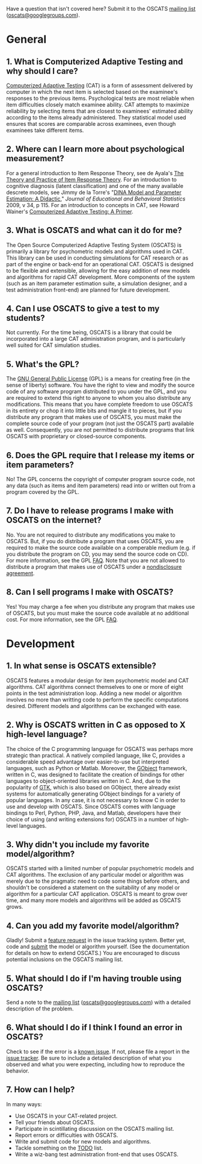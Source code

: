 Have a question that isn't covered here?  Submit it to the OSCATS
[mailing list](http://groups.google.com/group/oscats)
(oscats@googlegroups.com).



# General #

## 1. What is Computerized Adaptive Testing and why should I care? ##

[Computerized Adaptive Testing](http://en.wikipedia.org/wiki/Computerized_adaptive_testing)
(CAT) is a form of assessment delivered by computer in which the next item
is selected based on the examinee's responses to the previous items.
Psychological tests are most reliable when item difficulties closely match
examinee ability.  CAT attempts to maximize reliability by selecting items
that are closest to examinees' estimated ability according to the items
already administered.  They statistical model used ensures that scores are
comparable across examinees, even though examinees take different items.

## 2. Where can I learn more about psychological measurement? ##

For a general introduction to Item Response Theory, see de Ayala's
[The Theory and Practice of Item Response Theory](http://www.goodreads.com/book/show/7738454-the-theory-and-practice-of-item-response-theory).
For an introduction to cognitive diagnosis (latent classification) and one of
the many available descrete models, see Jimmy de la Torre's
"[DINA Model and Parameter Estimation: A Didactic](http://dx.doi.org/10.3102/1076998607309474),"
_Journal of Educational and Behavioral Statistics_ 2009, v 34, p 115.  For
an introduction to concepts in CAT, see Howard Wainer's
[Computerized Adaptive Testing: A Primer](http://www.worldcat.org/oclc/634736628).

## 3. What is OSCATS and what can it do for me? ##

The Open Source Computerized Adaptive Testing System (OSCATS) is primarily
a library for psychometric models and algorithms used in CAT.  This library
can be used in conducting simulations for CAT research or as part of the
engine or back-end for an operational CAT.  OSCATS is designed to be
flexible and extensible, allowing for the easy addition of new models and
algorithms for rapid CAT development.  More components of the system (such
as an item parameter estimation suite, a simulation designer, and a test
administration front-end) are planned for future development.

## 4. Can I use OSCATS to give a test to my students? ##

Not currently.  For the time being, OSCATS is a library that could be
incorporated into a large CAT administration program, and is particularly
well suited for CAT simulation studies.

## 5. What's the GPL? ##

The [GNU General Public License](http://www.gnu.org/licenses/gpl.html)
(GPL) is a means for creating free (in the sense of liberty) software.  You
have the right to view and modify the source code of any software program
distributed to you under the GPL, and you are required to extend this right
to anyone to whom you also distribute any modifications.  This means that
you have complete freedom to use OSCATS in its entirety or chop it into
little bits and mangle it to pieces, but if you distribute any program that
makes use of OSCATS, you must make the complete source code of your program
(not just the OSCATS part) available as well.  Consequently, you are not
permitted to distribute programs that link OSCATS with proprietary or
closed-source components.

## 6. Does the GPL require that I release my items or item parameters? ##

No!  The GPL concerns the copyright of computer program source code, not
any data (such as items and item parameters) read into or written out from a
program covered by the GPL.

## 7. Do I have to release programs I make with OSCATS on the internet? ##

No.  You are not required to distribute any modifications you make to
OSCATS.  But, if you do distribute a program that uses OSCATS, you are
required to make the source code available on a comperable medium (e.g. if
you distribute the program on CD, you may send the source code on CD).  For
more information, see the GPL
[FAQ](http://www.gnu.org/licenses/gpl-faq.html#GPLRequireSourcePostedPublic).
Note that you are not allowed to distribute a program that makes use of
OSCATS under a
[nondisclosure agreement](http://www.gnu.org/licenses/gpl-faq.html#DoesTheGPLAllowNDA).

## 8. Can I sell programs I make with OSCATS? ##

Yes!  You may charge a fee when you distribute any program that makes use
of OSCATS, but you must make the source code available at no additional
cost.  For more information, see the GPL
[FAQ](http://www.gnu.org/licenses/gpl-faq.html#DoesTheGPLAllowMoney).

# Development #

## 1. In what sense is OSCATS extensible? ##

OSCATS features a modular design for item psychometric model and CAT
algorithms.  CAT algorithms connect themselves to one or more of eight
points in the test administration loop.  Adding a new model or algorithm
involves no more than writting code to perform the specific computations
desired.  Different models and algorithms can be exchanged with ease.

## 2. Why is OSCATS written in C as opposed to X high-level language? ##

The choice of the C programming language for OSCATS was perhaps more
strategic than practical.  A natively compiled language, like C, provides a
considerable speed advantage over easier-to-use but interpreted languages,
such as Python or Matlab.  Moreover, the
[GObject](http://library.gnome.org/devel/gobject/stable/) framework, written
in C, was designed to facilitate the creation of bindings for other
languages to object-oriented libraries written in C.  And, due to the
popularity of [GTK](http://www.gtk.org), which is also based on GObject,
there already exist systems for automatically generating GObject bindings
for a variety of popular languages.  In any case, it is not necessary to
know C in order to use and develop with OSCATS.  Since OSCATS comes with
language bindings to Perl, Python, PHP, Java, and Matlab, developers have
their choice of using (and writing extensions for) OSCATS in a number of
high-level languages.

## 3. Why didn't you include my favorite model/algorithm? ##

OSCATS started with a limited number of popular psychometric models and
CAT algorithms.  The exclusion of any particular model or algorithm was
merely due to the pragmatic need to code some things before others, and
shouldn't be considered a statement on the suitability of any model or
algorithm for a particular CAT application.  OSCATS is meant to grow over
time, and many more models and algorithms will be added as OSCATS grows.

## 4. Can you add my favorite model/algorithm? ##

Gladly!  Submit a
[feature request](http://code.google.com/p/oscats/issues/entry?template=Feature%20Request)
in the issue tracking system.  Better yet, code and [submit](Contributing.md) the
model or algorithm yourself.  (See the documentation for details on how to
extend OSCATS.)  You are encouraged to discuss potential inclusions on the
OSCATS mailing list.

## 5. What should I do if I'm having trouble using OSCATS? ##

Send a note to the [mailing list](http://groups.google.com/group/oscats)
(oscats@googlegroups.com) with a detailed description of the problem.

## 6. What should I do if I think I found an error in OSCATS? ##

Check to see if the error is a
[known issue](http://code.google.com/p/oscats/issues/list).  If not, please
file a report in the
[issue tracker](http://code.google.com/p/oscats/issues/entry?template=Defect%20report%20from%20user).
Be sure to include a detailed description of what you observed and what you
were expecting, including how to reproduce the behavior.

## 7. How can I help? ##

In many ways:
  * Use OSCATS in your CAT-related project.
  * Tell your friends about OSCATS.
  * Participate in scintillating discussion on the OSCATS mailing list.
  * Report errors or difficulties with OSCATS.
  * Write and submit code for new models and algorithms.
  * Tackle something on the [TODO](Features.md) list.
  * Write a wiz-bang test administration front-end that uses OSCATS.